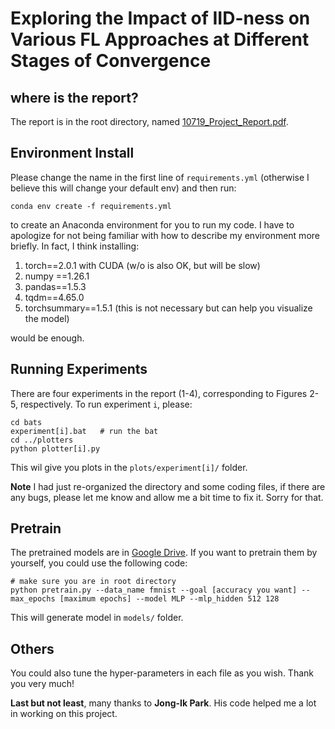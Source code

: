 # Exploring the Impact of IID-ness on Various FL Approaches at Different Stages of Convergence

## where is the report?
The report is in the root directory, named [10719_Project_Report.pdf](https://github.com/ruixCMU/10719-project/blob/main/10_719_Project_Report.pdf).

## Environment Install
Please change the name in the first line of `requirements.yml` (otherwise I believe this will change your default env) and then run:

```
conda env create -f requirements.yml
```

to create an Anaconda environment for you to run my code. I have to apologize for not being familiar with how to describe my environment more briefly. In fact, I think installing:
1. torch==2.0.1 with CUDA (w/o is also OK, but will be slow)
2. numpy ==1.26.1
3. pandas==1.5.3
4. tqdm==4.65.0
5. torchsummary==1.5.1 (this is not necessary but can help you visualize the model)

would be enough.

## Running Experiments
There are four experiments in the report (1-4), corresponding to Figures 2-5, respectively. To run experiment `i`, please:

```
cd bats
experiment[i].bat   # run the bat
cd ../plotters
python plotter[i].py
```

This wil give you plots in the `plots/experiment[i]/` folder.

**Note** I had just re-organized the directory and some coding files, if there are any bugs, please let me know and allow me a bit time to fix it. Sorry for that.

## Pretrain
The pretrained models are in [Google Drive](https://drive.google.com/file/d/1ZpijGdyOhHzn7MyiNt1NfEYDfE_l_O3k/view?usp=sharing). If you want to pretrain them by yourself, you could use the following code:

```
# make sure you are in root directory
python pretrain.py --data_name fmnist --goal [accuracy you want] --max_epochs [maximum epochs] --model MLP --mlp_hidden 512 128
```

This will generate model in `models/` folder.

## Others
You could also tune the hyper-parameters in each file as you wish. Thank you very much!

**Last but not least**, many thanks to **Jong-Ik Park**. His code helped me a lot in working on this project.
